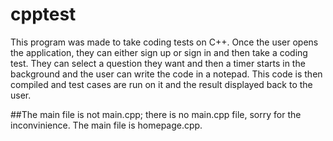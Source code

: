 # cpptest

This program was made to take coding tests on C++. Once the user opens the application, they can either sign up or sign in and then take a coding test. They can select a question they want and then a timer starts in the background and the user can write the code in a notepad. This code is then compiled and test cases are run on it and the result displayed back to the user.

##The main file is not main.cpp; there is no main.cpp file, sorry for the inconvinience. The main file is homepage.cpp. 
